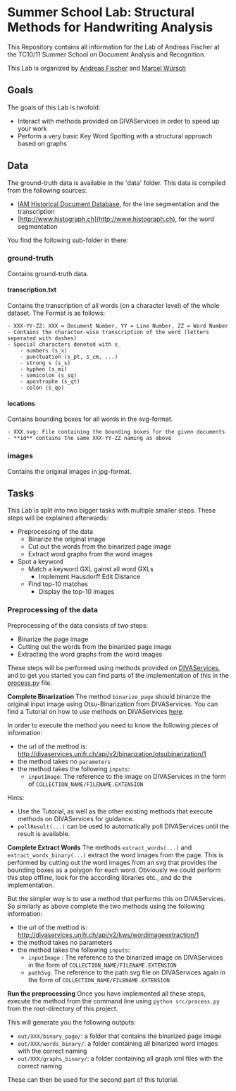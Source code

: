 # Summer School Lab: Structural Methods for Handwriting Analysis

This Repository contains all information for the Lab of Andreas Fischer at the TC10/11 Summer School on Document Analysis and Recognition.

This Lab is organized by [Andreas Fischer](http://diuf.unifr.ch/main/diva/home/people/andreas-fischers-home-page) and [Marcel Würsch](http://diuf.unifr.ch/main/diva/home/people/marcel-w%C3%BCrsch)


## Goals

The goals of this Lab is twofold:
 - Interact with methods provided on DIVAServices in order to speed up your work
 - Perform a very basic Key Word Spotting with a structural approach based on graphs

## Data
The ground-truth data is available in the 'data' folder. 
This data is compiled from the following sources:
- [IAM Historical Document Database](http://www.fki.inf.unibe.ch/databases/iam-historical-document-database), for the line segmentation and the transcription
- [http://www.histograph.ch](http://www.histograph.ch), for the word segmentation

You find the following sub-folder in there:
### ground-truth
Contains ground-truth data.

#### transcription.txt
Contains the transcription of all words (on a character level) of the whole dataset. The Format is as follows:

	- XXX-YY-ZZ: XXX = Document Number, YY = Line Number, ZZ = Word Number
	- Contains the character-wise transcription of the word (letters seperated with dashes)
	- Special characters denoted with s_
		- numbers (s_x)
		- punctuation (s_pt, s_cm, ...)
		- strong s (s_s)
		- hyphen (s_mi)
		- semicolon (s_sq)
		- apostrophe (s_qt)
		- colon (s_qo)

#### locations
Contains bounding boxes for all words in the svg-format.

	- XXX.svg: File containing the bounding boxes for the given documents
	- **id** contains the same XXX-YY-ZZ naming as above

### images ###
Contains the original images in jpg-format.

## Tasks

This Lab is split into two bigger tasks with multiple smaller steps. These steps will be explained afterwards: 
- Preprocessing of the data
    - Binarize the original image
    - Cut out the words from the binarized page image
    - Extract word graphs from the word images 
- Spot a keyword
    - Match a keyword GXL gainst all word GXLs
        - Implement Hausdorff Edit Distance
    - Find top-10 matches
        - Display the top-10 images 

### Preprocessing of the data

Preprocessing of the data consists of two steps:
- Binarize the page image
- Cutting out the  words from the binarized page image
- Extracting the word graphs from the word images

These steps will be performed using methods provided on [DIVAServices](https://lunactic.github.io/DIVAServicesweb/), and to get you started you can find parts of the implementation of this in the [process.py](src/process.py) file.

**Complete Binarization**
The method `binarize_page` should binarize the original input image using Otsu-Binarization from DIVAServices.
You can find a Tutorial on how to use methods on DIVAServices [here](https://lunactic.github.io/DIVAServicesweb/articles/first-execution/).

In order to execute the method you need to know the following pieces of information:
- the url of the method is: http://divaservices.unifr.ch/api/v2/binarization/otsubinarization/1
- the method takes no `parameters`
- the method takes the following `inputs`:
   -  `inputImage`: The reference to the image on DIVAServices in the form of `COLLECTION_NAME/FILENAME.EXTENSION`

Hints:
- Use the Tutorial, as well as the other existing methods that execute methods on DIVAServices for guidance.
- `pollResult(...)` can be used to automatically poll DIVAServices until the result is available.

**Complete Extract Words**
The methods `extract_words(...)` and `extract_words_binary(...)` extract the word images from the page. This is performed by cutting out the word images from an svg that provides the bounding boxes as a polygon for each word. Obviously we could perform this step offline, look for the according libraries etc., and do the implementation.

But the simpler way is to use a method that performs this on DIVAServices. So similarly as above complete the two methods using the following information:
- the url of the method is: http://divaservices.unifr.ch/api/v2/kws/wordimageextraction/1
- the method takes no parameters
- the method takes the following `inputs`:
    - `inputImage` : The reference to the binarized image on DIVAServices in the form of `COLLECTION_NAME/FILENAME.EXTENSION`
    - `pathSvg`: The reference to the path svg file on DIVAServices again in the form of `COLLECTION_NAME/FILENAME.EXTENSION`


**Run the preprocessing**
Once you have implemented all these steps, execute the method from the command line using `python src/process.py` from the root-directory of this project.

This will generate you the following outputs:
- `out/XXX/binary_page/`: a folder that contains the binarized page image
- `out/XXX/words_binary/`: a folder containing all binarized word images with the correct naming
- `out/XXX/graphs_binary/`: a folder containing all graph xml files with the correct naming

These can then be used for the second part of this tutorial.